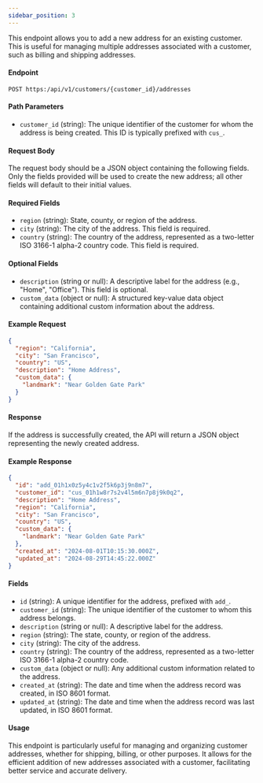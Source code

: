 ```yaml
---
sidebar_position: 3
---
```


This endpoint allows you to add a new address for an existing customer. This is useful for managing multiple addresses associated with a customer, such as billing and shipping addresses.

#### Endpoint

```
POST https:/api/v1/customers/{customer_id}/addresses
```

#### Path Parameters

- `customer_id` (string): The unique identifier of the customer for whom the address is being created. This ID is typically prefixed with `cus_`.

#### Request Body

The request body should be a JSON object containing the following fields. Only the fields provided will be used to create the new address; all other fields will default to their initial values.

#### Required Fields

- `region` (string): State, county, or region of the address.
- `city` (string): The city of the address. This field is required.
- `country` (string): The country of the address, represented as a two-letter ISO 3166-1 alpha-2 country code. This field is required.

#### Optional Fields

- `description` (string or null): A descriptive label for the address (e.g., "Home", "Office"). This field is optional.
- `custom_data` (object or null): A structured key-value data object containing additional custom information about the address.

#### Example Request

```json
{
  "region": "California",
  "city": "San Francisco",
  "country": "US",
  "description": "Home Address",
  "custom_data": {
    "landmark": "Near Golden Gate Park"
  }
}
```

#### Response

If the address is successfully created, the API will return a JSON object representing the newly created address.

#### Example Response

```json
{
  "id": "add_01h1x0z5y4c1v2f5k6p3j9n8m7",
  "customer_id": "cus_01h1w8r7s2v4l5m6n7p8j9k0q2",
  "description": "Home Address",
  "region": "California",
  "city": "San Francisco",
  "country": "US",
  "custom_data": {
    "landmark": "Near Golden Gate Park"
  },
  "created_at": "2024-08-01T10:15:30.000Z",
  "updated_at": "2024-08-29T14:45:22.000Z"
}
```

#### Fields

- `id` (string): A unique identifier for the address, prefixed with `add_`.
- `customer_id` (string): The unique identifier of the customer to whom this address belongs.
- `description` (string or null): A descriptive label for the address.
- `region` (string): The state, county, or region of the address.
- `city` (string): The city of the address.
- `country` (string): The country of the address, represented as a two-letter ISO 3166-1 alpha-2 country code.
- `custom_data` (object or null): Any additional custom information related to the address.
- `created_at` (string): The date and time when the address record was created, in ISO 8601 format.
- `updated_at` (string): The date and time when the address record was last updated, in ISO 8601 format.

#### Usage

This endpoint is particularly useful for managing and organizing customer addresses, whether for shipping, billing, or other purposes. It allows for the efficient addition of new addresses associated with a customer, facilitating better service and accurate delivery.
